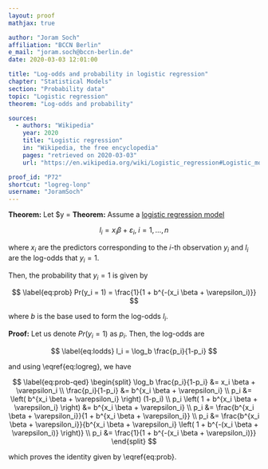 ```yaml
---
layout: proof
mathjax: true

author: "Joram Soch"
affiliation: "BCCN Berlin"
e_mail: "joram.soch@bccn-berlin.de"
date: 2020-03-03 12:01:00

title: "Log-odds and probability in logistic regression"
chapter: "Statistical Models"
section: "Probability data"
topic: "Logistic regression"
theorem: "Log-odds and probability"

sources:
  - authors: "Wikipedia"
    year: 2020
    title: "Logistic regression"
    in: "Wikipedia, the free encyclopedia"
    pages: "retrieved on 2020-03-03"
    url: "https://en.wikipedia.org/wiki/Logistic_regression#Logistic_model"

proof_id: "P72"
shortcut: "logreg-lonp"
username: "JoramSoch"
---
```



**Theorem:** Let $y = **Theorem:** Assume a [logistic regression model](/D/logreg)

$$ \label{eq:logreg}
l_i = x_i \beta + \varepsilon_i, \; i = 1,\ldots,n
$$

where $x_i$ are the predictors corresponding to the $i$-th observation $y_i$ and $l_i$ are the log-odds that $y_i = 1$.

Then, the probability that $y_i = 1$ is given by

$$ \label{eq:prob}
Pr(y_i = 1) = \frac{1}{1 + b^{-(x_i \beta + \varepsilon_i)}}
$$

where $b$ is the base used to form the log-odds $l_i$.


**Proof:** Let us denote $Pr(y_i = 1)$ as $p_i$. Then, the log-odds are

$$ \label{eq:lodds}
l_i = \log_b \frac{p_i}{1-p_i}
$$

and using \eqref{eq:logreg}, we have

$$ \label{eq:prob-qed}
\begin{split}
\log_b \frac{p_i}{1-p_i} &= x_i \beta + \varepsilon_i \\
\frac{p_i}{1-p_i} &= b^{x_i \beta + \varepsilon_i} \\
p_i &= \left( b^{x_i \beta + \varepsilon_i} \right) (1-p_i) \\
p_i \left( 1 + b^{x_i \beta + \varepsilon_i} \right) &= b^{x_i \beta + \varepsilon_i} \\
p_i &= \frac{b^{x_i \beta + \varepsilon_i}}{1 + b^{x_i \beta + \varepsilon_i}} \\
p_i &= \frac{b^{x_i \beta + \varepsilon_i}}{b^{x_i \beta + \varepsilon_i} \left( 1 + b^{-(x_i \beta + \varepsilon_i)} \right)} \\
p_i &= \frac{1}{1 + b^{-(x_i \beta + \varepsilon_i)}}
\end{split}
$$

which proves the identity given by \eqref{eq:prob}.